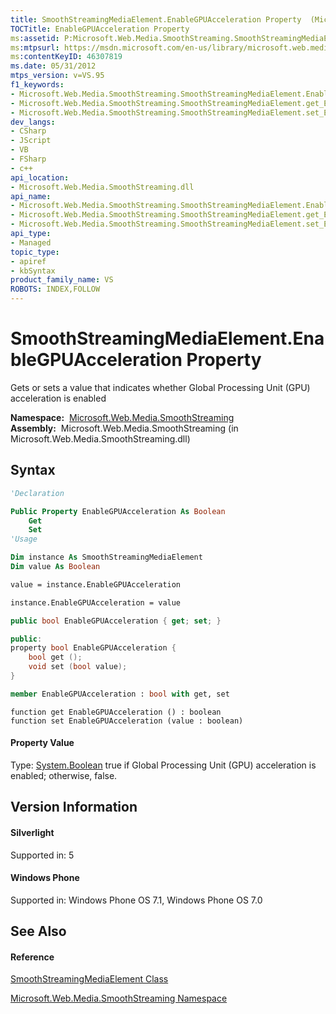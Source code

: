 ```yaml
---
title: SmoothStreamingMediaElement.EnableGPUAcceleration Property  (Microsoft.Web.Media.SmoothStreaming)
TOCTitle: EnableGPUAcceleration Property
ms:assetid: P:Microsoft.Web.Media.SmoothStreaming.SmoothStreamingMediaElement.EnableGPUAcceleration
ms:mtpsurl: https://msdn.microsoft.com/en-us/library/microsoft.web.media.smoothstreaming.smoothstreamingmediaelement.enablegpuacceleration(v=VS.95)
ms:contentKeyID: 46307819
ms.date: 05/31/2012
mtps_version: v=VS.95
f1_keywords:
- Microsoft.Web.Media.SmoothStreaming.SmoothStreamingMediaElement.EnableGPUAcceleration
- Microsoft.Web.Media.SmoothStreaming.SmoothStreamingMediaElement.get_EnableGPUAcceleration
- Microsoft.Web.Media.SmoothStreaming.SmoothStreamingMediaElement.set_EnableGPUAcceleration
dev_langs:
- CSharp
- JScript
- VB
- FSharp
- c++
api_location:
- Microsoft.Web.Media.SmoothStreaming.dll
api_name:
- Microsoft.Web.Media.SmoothStreaming.SmoothStreamingMediaElement.EnableGPUAcceleration
- Microsoft.Web.Media.SmoothStreaming.SmoothStreamingMediaElement.get_EnableGPUAcceleration
- Microsoft.Web.Media.SmoothStreaming.SmoothStreamingMediaElement.set_EnableGPUAcceleration
api_type:
- Managed
topic_type:
- apiref
- kbSyntax
product_family_name: VS
ROBOTS: INDEX,FOLLOW
---
```


# SmoothStreamingMediaElement.EnableGPUAcceleration Property

Gets or sets a value that indicates whether Global Processing Unit (GPU) acceleration is enabled

**Namespace:**  [Microsoft.Web.Media.SmoothStreaming](microsoft-web-media-smoothstreaming-namespace_1.md)  
**Assembly:**  Microsoft.Web.Media.SmoothStreaming (in Microsoft.Web.Media.SmoothStreaming.dll)

## Syntax

``` vb
'Declaration

Public Property EnableGPUAcceleration As Boolean
    Get
    Set
'Usage

Dim instance As SmoothStreamingMediaElement
Dim value As Boolean

value = instance.EnableGPUAcceleration

instance.EnableGPUAcceleration = value
```

``` csharp
public bool EnableGPUAcceleration { get; set; }
```

``` c++
public:
property bool EnableGPUAcceleration {
    bool get ();
    void set (bool value);
}
```

``` fsharp
member EnableGPUAcceleration : bool with get, set
```

``` jscript
function get EnableGPUAcceleration () : boolean
function set EnableGPUAcceleration (value : boolean)
```

#### Property Value

Type: [System.Boolean](https://msdn.microsoft.com/en-us/library/a28wyd50\(v=vs.95\))  
true if Global Processing Unit (GPU) acceleration is enabled; otherwise, false.

## Version Information

#### Silverlight

Supported in: 5  

#### Windows Phone

Supported in: Windows Phone OS 7.1, Windows Phone OS 7.0  

## See Also

#### Reference

[SmoothStreamingMediaElement Class](smoothstreamingmediaelement-class-microsoft-web-media-smoothstreaming_1.md)

[Microsoft.Web.Media.SmoothStreaming Namespace](microsoft-web-media-smoothstreaming-namespace_1.md)

